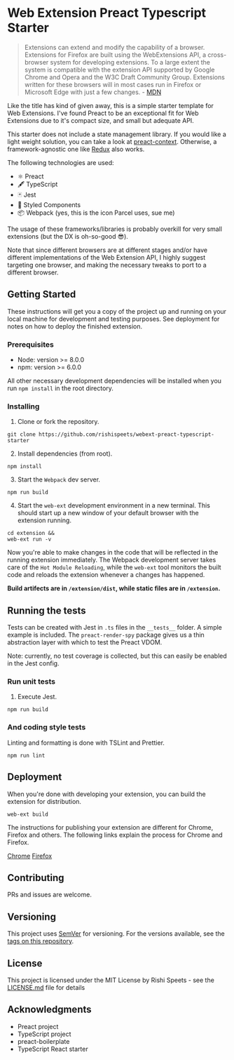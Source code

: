 # Web Extension Preact Typescript Starter

> Extensions can extend and modify the capability of a browser. Extensions for Firefox are built using the WebExtensions API, a cross-browser system for developing extensions. To a large extent the system is compatible with the extension API supported by Google Chrome and Opera and the W3C Draft Community Group. Extensions written for these browsers will in most cases run in Firefox or Microsoft Edge with just a few changes. - [MDN](https://developer.mozilla.org/en-US/Add-ons/WebExtensions)

Like the title has kind of given away, this is a simple starter template for Web Extensions. I've found Preact to be an exceptional fit for Web Extensions due to it's compact size, and small but adequate API.

This starter does not include a state management library. If you would like a light weight solution, you can take a look at [preact-context](https://github.com/valotas/preact-context). Otherwise, a framework-agnostic one like [Redux](https://redux.js.org/) also works.

The following technologies are used:

- ⚛️ Preact
- 🖋 TypeScript
- 🃏 Jest
- 💅 Styled Components
- 📦 Webpack (yes, this is the icon Parcel uses, sue me)

The usage of these frameworks/libraries is probably overkill for very small extensions (but the DX is oh-so-good 😎).

Note that since different browsers are at different stages and/or have different implementations of the Web Extension API, I highly suggest targeting one browser, and making the necessary tweaks to port to a different browser. 

## Getting Started

These instructions will get you a copy of the project up and running on your local machine for development and testing purposes. See deployment for notes on how to deploy the finished extension.

### Prerequisites

- Node: version >= 8.0.0
- npm: version >= 6.0.0

All other necessary development dependencies will be installed when you run `npm install` in the root directory.

### Installing

1.  Clone or fork the repository.

```
git clone https://github.com/rishispeets/webext-preact-typescript-starter
```

2.  Install dependencies (from root).

```
npm install
```

3.  Start the `Webpack` dev server.

```
npm run build
```

4.  Start the `web-ext` development environment in a new terminal. This should start up a new window of your default browser with the extension running.

```
cd extension &&
web-ext run -v
```

Now you're able to make changes in the code that will be reflected in the running extension immediately. The Webpack development server takes care of the `Hot Module Reloading`, while the `web-ext` tool monitors the built code and reloads the extension whenever a changes has happened.

**Build artifects are in `/extension/dist`, while static files are in `/extension`.**

## Running the tests

Tests can be created with Jest in `.ts` files in the `__tests__` folder. A simple example is included. The `preact-render-spy` package gives us a thin abstraction layer with which to test the Preact VDOM.

Note: currently, no test coverage is collected, but this can easily be enabled in the Jest config.

### Run unit tests

1.  Execute Jest.

```
npm run build
```

### And coding style tests

Linting and formatting is done with TSLint and Prettier.

```
npm run lint
```

## Deployment

When you're done with developing your extension, you can build the extension for distribution.

```
web-ext build
```

The instructions for publishing your extension are different for Chrome, Firefox and others. The following links explain the process for Chrome and Firefox. 

[Chrome](https://developer.chrome.com/webstore/publish)
[Firefox](https://developer.mozilla.org/en-US/Add-ons/Distribution)

## Contributing

PRs and issues are welcome.

## Versioning

This project uses [SemVer](http://semver.org/) for versioning. For the versions available, see the [tags on this repository](https://github.com/your/project/tags).

## License

This project is licensed under the MIT License by Rishi Speets - see the [LICENSE.md](LICENSE.md) file for details

## Acknowledgments

- Preact project
- TypeScript project
- preact-boilerplate
- TypeScript React starter
